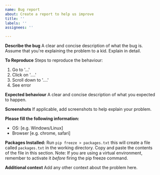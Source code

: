 ```yaml
---
name: Bug report
about: Create a report to help us improve
title: ''
labels: ''
assignees: ''

---
```


**Describe the bug**
A clear and concise description of what the bug is. Assume that you're explaining the problem to a kid. Explain in detail.

**To Reproduce**
Steps to reproduce the behaviour:
1. Go to '...'
2. Click on '....'
3. Scroll down to '....'
4. See error

**Expected behaviour**
A clear and concise description of what you expected to happen.

**Screenshots**
If applicable, add screenshots to help explain your problem.

**Please fill the following information:**
 - OS: [e.g. Windows/Linux]
 - Browser [e.g. chrome, safari]

**Packages Installed:**
Run `pip freeze > packages.txt` this will create a file called `packages.txt` in the working directory. Copy and paste the contents of the file in this section.
Note: If you are using a virtual environment, remember to activate it *before* firing the pip freeze command.

**Additional context**
Add any other context about the problem here.

